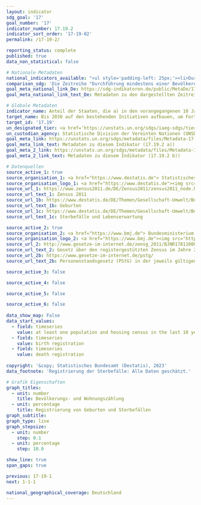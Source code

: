 ```yaml
---
layout: indicator    
sdg_goal: '17'    
goal_number: '17'    
indicator_number: 17.19.2    
indicator_sort_order: '17-19-02'    
permalink: /17-19-2/    

reporting_status: complete    
published: true    
data_non_statistical: false    

# Nationale Metadaten    
national_indicators_available: "<ul style='padding-left: 25px;'><li>Durchführung mindestens einer Bevölkerungs- und Wohnungszählung in den letzten 10 Jahren</li> <li> Registrierung der Geburten</li> <li> Registrierung der Sterbefälle</li></ul>"    
comparison_sdg: 'Die Zeitreihe "Durchführung mindestens einer Bevölkerungs- und Wohnungszählung in den letzten 10 Jahren" entspricht den globalen Metadaten. Die Zeitreihen "Registrierung der Geburten" und "Registrierung der Sterbefälle" bieten zusätzliche Informationen.'    
goal_meta_national_link_De: https://sdg-indikatoren.de/public/MetaDe/17.19.2.pdf
goal_meta_national_link_text_De: Metadaten zu den dargestellten Zeitreihen    

# Globale Metadaten    
indicator_name: Anteil der Staaten, die a) in den vorangegangenen 10 Jahren mindestens eine Bevölkerungs- und Wohnungszählung durchgeführt haben und b) bei der Geburtenregistrierung 100 Prozent und bei der Registrierung von Todesfällen 80 Prozent erreicht haben    
target_name: Bis 2030 auf den bestehenden Initiativen aufbauen, um Fortschrittsmaße für nachhaltige Entwicklung zu erarbeiten, die das Bruttoinlandsprodukt ergänzen, und den Aufbau der statistischen Kapazitäten der Entwicklungsländer unterstützen    
target_id: '17.19'    
un_designated_tier: <a href='https://unstats.un.org/sdgs/iaeg-sdgs/tier-classification/' title='Klicken Sie hier um weitere Informationen zur UN-Tier-Klassifikation zu erhalten.'  target='_blank'>Tier I</a>    
un_custodian_agency: Statistische Division der Vereinten Nationen (UNSD)    
goal_meta_link: https://unstats.un.org/sdgs/metadata/files/Metadata-17-19-02a.pdf    
goal_meta_link_text: Metadaten zu diesem Indikator (17.19.2 a))
goal_meta_2_link: https://unstats.un.org/sdgs/metadata/files/Metadata-17-19-02b.pdf
goal_meta_2_link_text: Metadaten zu diesem Indikator (17.19.2 b))        

# Datenquellen
source_active_1: true
source_organisation_1: <a href="https://www.destatis.de"> Statistisches Bundesamt (Destatis) </a>
source_organisation_logo_1: <a href="https://www.destatis.de"><img src="https://g205sdgs.github.io/sdg-indicators/public/OrgImgDe/destatis.png" alt="Logo destatis" style="height:60px; width:148px"/></a>
source_url_1: https://www.zensus2011.de/DE/Zensus2011/zensus2011_node.html
source_url_text_1: Zensus 2011
source_url_1b: https://www.destatis.de/DE/Themen/Gesellschaft-Umwelt/Bevoelkerung/Geburten/_inhalt.html
source_url_text_1b: Geburten
source_url_1c: https://www.destatis.de/DE/Themen/Gesellschaft-Umwelt/Bevoelkerung/Sterbefaelle-Lebenserwartung/_inhalt.html
source_url_text_1c: Sterbefälle und Lebenserwartung

source_active_2: true
source_organisation_2: <a href="https://www.bmj.de"> Bundesministerium der Justiz (BMJ) und das Bundesamt für Justiz (BfJ) </a>
source_organisation_logo_2: <a href="https://www.bmj.de"><img src="https://g205sdgs.github.io/sdg-indicators/public/OrgImgDe/bmj.png" alt="Logo bmj" style="height:60px; width:148px"/></a>
source_url_2: http://www.gesetze-im-internet.de/zensg_2011/BJNR178110009.html
source_url_text_2: Gesetz über den registergestützten Zensus im Jahre 2011 (Zensusgesetz 2011 - ZensG 2011) in der jeweils gültigen Fassung
source_url_2b: https://www.gesetze-im-internet.de/pstg/
source_url_text_2b: Personenstandsgesetz (PStG) in der jeweils gültigen Fassung

source_active_3: false

source_active_4: false

source_active_5: false

source_active_6: false
    
data_show_map: False    
data_start_values: 
  - field: timeseries
    value: at least one population and housing census in the last 10 years conducted
  - field: timeseries
    value: birth registration
  - field: timeseries
    value: death registration    
    
copyright: '&copy; Statistisches Bundesamt (Destatis), 2023'    
data_footnote: 'Registrierung der Sterbefälle: Alle Daten geschätzt.'    

# Grafik Eigenschaften    
graph_titles:
  - unit: number
    title: Bevölkerungs- und Wohnungszählung
  - unit: percentage
    title: Registrierung von Geburten und Sterbefällen
graph_subtitle:     
graph_type: line
graph_stepsize: 
  - unit: number
    step: 0.1
  - unit: percentage
    step: 10.0    

show_line: true
span_gaps: true    

previous: 17-19-1    
next: 1-1-1    

national_geographical_coverage: Deutschland    
---
```


<span></span>